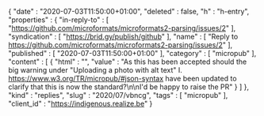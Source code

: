 {
  "date" : "2020-07-03T11:50:00+01:00",
  "deleted" : false,
  "h" : "h-entry",
  "properties" : {
    "in-reply-to" : [ "https://github.com/microformats/microformats2-parsing/issues/2" ],
    "syndication" : [ "https://brid.gy/publish/github" ],
    "name" : [ "Reply to https://github.com/microformats/microformats2-parsing/issues/2" ],
    "published" : [ "2020-07-03T11:50:00+01:00" ],
    "category" : [ "micropub" ],
    "content" : [ {
      "html" : "",
      "value" : "As this has been accepted should the big warning under \"Uploading a photo with alt text\" I. https://www.w3.org/TR/micropub/#json-syntax have been updated to clarify that this is now the standard?\n\nI'd be happy to raise the PR"
    } ]
  },
  "kind" : "replies",
  "slug" : "2020/07/vbncg",
  "tags" : [ "micropub" ],
  "client_id" : "https://indigenous.realize.be"
}
